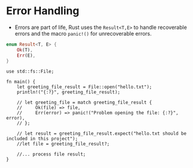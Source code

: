 # Error Handling

- Errors are part of life, Rust uses the `Result<T,E>` to handle recoverable errors and the macro `panic!()` for unrecoverable errors.
```rust 
enum Result<T, E> {
    Ok(T),
    Err(E),
}
```
```rust,editable
use std::fs::File;

fn main() { 
    let greeting_file_result = File::open("hello.txt");
    println!("{:?}", greeting_file_result);

    // let greeting_file = match greeting_file_result {
    //     Ok(file) => file,
    //     Err(error) => panic!("Problem opening the file: {:?}", error),
    // };

    // let result = greeting_file_result.expect("hello.txt should be included in this project");
    //let file = greeting_file_result?;

    //... process file result;
}
```
